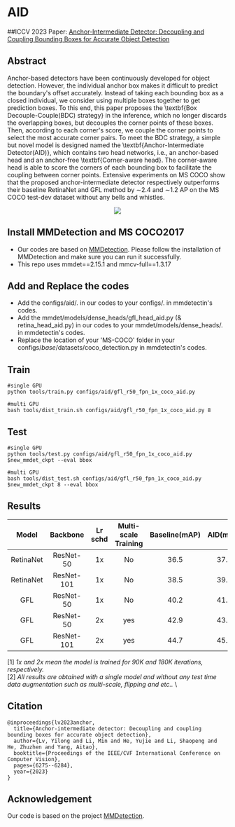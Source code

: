 # AID
##ICCV 2023 Paper: [Anchor-Intermediate Detector: Decoupling and Coupling Bounding Boxes for Accurate Object Detection](https://arxiv.org/pdf/2310.05666)

## Abstract

Anchor-based detectors have been continuously developed for object detection. However, the individual anchor box makes it difficult to predict the boundary's offset accurately. Instead of taking each bounding box as a closed individual, we consider using multiple boxes together to get prediction boxes. To this end, this paper proposes the \textbf{Box Decouple-Couple(BDC) strategy} in the inference, which no longer discards the overlapping boxes, but decouples the corner points of these boxes. Then, according to each corner's score, we couple the corner points to select the most accurate corner pairs. To meet the BDC strategy, a simple but novel model is designed named the \textbf{Anchor-Intermediate Detector(AID)}, which contains two head networks, i.e., an anchor-based head and an anchor-free \textbf{Corner-aware head}. The corner-aware head is able to score the corners of each bounding box to facilitate the coupling between corner points. Extensive experiments on MS COCO show that the proposed anchor-intermediate detector respectively outperforms their baseline RetinaNet and GFL method by $\sim$2.4 and $\sim$1.2 AP on the MS COCO test-dev dataset without any bells and whistles.

<div align=center>
<img src="https://github.com/YilongLv/AID/blob/main/network.png"/>
</div>


## Install MMDetection and MS COCO2017
  - Our codes are based on [MMDetection](https://github.com/open-mmlab/mmdetection). Please follow the installation of MMDetection and make sure you can run it successfully.
  - This repo uses mmdet==2.15.1 and mmcv-full==1.3.17
## Add and Replace the codes
  - Add the configs/aid/. in our codes to your configs/. in mmdetectin's codes.
  - Add the mmdet/models/dense_heads/gfl_head_aid.py (& retina_head_aid.py) in our codes to your mmdet/models/dense_heads/. in mmdetectin's codes.
  - Replace the location of your 'MS-COCO' folder in  your configs/_base_/datasets/coco_detection.py in mmdetectin's codes.
## Train

```
#single GPU
python tools/train.py configs/aid/gfl_r50_fpn_1x_coco_aid.py

#multi GPU
bash tools/dist_train.sh configs/aid/gfl_r50_fpn_1x_coco_aid.py 8
```

## Test

```
#single GPU
python tools/test.py configs/aid/gfl_r50_fpn_1x_coco_aid.py $new_mmdet_ckpt --eval bbox

#multi GPU
bash tools/dist_test.sh configs/aid/gfl_r50_fpn_1x_coco_aid.py $new_mmdet_ckpt 8 --eval bbox
```
## Results

|    Model    |  Backbone  | Lr schd | Multi-scale Training | Baseline(mAP) | AID(mAP) |                                             config                                             |                                                     weight                                                      | code |
| :---------: |:----------:|:-------:|:--------------------:|:-------------:|:--------:|:----------------------------------------------------------------------------------------------:|:---------------------------------------------------------------------------------------------------------------:| :--: |
|  RetinaNet  | ResNet-50  |   1x    |          No          |     36.5      |   37.6   |     [config](https://github.com/YilongLv/AID/configs/aid/retinanet_r50_fpn_1x_coco_aid.py)     |                            [baidu]()                             |  |
|  RetinaNet  | ResNet-101 |   1x    |          No          |     38.5      |   39.8   | [config](https://github.com/YilongLv/AID/configs/aid/retinanet_r50_fpn_mstrain_2x_coco_aid.py) |                            [baidu]()                             |      |
|     GFL     | ResNet-50  |   1x    |          No          |     40.2      |   41.0   |    [config](https://github.com/YilongLv/AID/configs/aid/gfl_r50_fpn_1x_coco_aid.py)            |                            [baidu]()                             |      |
|     GFL     | ResNet-50  |   2x    |         yes          |     42.9      |   43.5   |    [config](https://github.com/YilongLv/AID/configs/aid/gfl_r50_fpn_mstrain_2x_coco_aid.py)    |                            [baidu]()                             |      |
|     GFL     | ResNet-101 |   2x    |         yes          |     44.7      |   45.6   |   [config](https://github.com/YilongLv/AID/configs/aid/gfl_r101_fpn_mstrain_2x_coco_aid.py)    |                            [baidu]()                             |      |

\[1\] *1x and 2x mean the model is trained for 90K and 180K iterations, respectively.* \
\[2\] *All results are obtained with a single model and without any test time data augmentation such as multi-scale, flipping and etc..* \

## Citation
```
@inproceedings{lv2023anchor,
  title={Anchor-intermediate detector: Decoupling and coupling bounding boxes for accurate object detection},
  author={Lv, Yilong and Li, Min and He, Yujie and Li, Shaopeng and He, Zhuzhen and Yang, Aitao},
  booktitle={Proceedings of the IEEE/CVF International Conference on Computer Vision},
  pages={6275--6284},
  year={2023}
}
```


## Acknowledgement

Our code is based on the project [MMDetection](https://github.com/open-mmlab/mmdetection).
